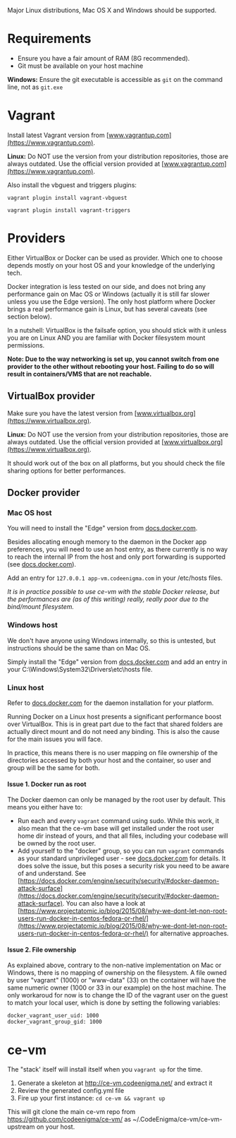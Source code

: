 Major Linux distributions, Mac OS X and Windows should be supported.

# Requirements

- Ensure you have a fair amount of RAM (8G recommended).
- Git must be available on your host machine

**Windows:** Ensure the git executable is accessible as `git` on the command line, not as `git.exe`

# Vagrant

Install latest Vagrant version from [www.vagrantup.com](https://www.vagrantup.com).

**Linux:** Do NOT use the version from your distribution repositories, those are always outdated. Use the official version provided at [www.vagrantup.com](https://www.vagrantup.com).

Also install the vbguest and triggers plugins:

```vagrant plugin install vagrant-vbguest```

```vagrant plugin install vagrant-triggers```

# Providers

Either VirtualBox or Docker can be used as provider. Which one to choose depends mostly on your host OS and your knowledge of the underlying tech.

Docker integration is less tested on our side, and does not bring any performance gain on Mac OS or Windows (actually it is still far slower unless you use the Edge version). The only host platform where Docker brings a real performance gain is Linux, but has several caveats (see section below).

In a nutshell: VirtualBox is the failsafe option, you should stick with it unless you are on Linux AND you are familiar with Docker filesystem mount permissions.

**Note: Due to the way networking is set up, you cannot switch from one provider to the other without rebooting your host. Failing to do so will result in containers/VMS that are not reachable.**

## VirtualBox provider

Make sure you have the latest version from [www.virtualbox.org](https://www.virtualbox.org).

**Linux:** Do NOT use the version from your distribution repositories, those are always outdated. Use the official version provided at [www.virtualbox.org](https://www.virtualbox.org).

It should work out of the box on all platforms, but you should check the file sharing options for better performances.


## Docker provider

### Mac OS host

You will need to install the "Edge" version from [docs.docker.com](https://docs.docker.com/docker-for-mac/install/).

Besides allocating enough memory to the daemon in the Docker app preferences, you will need to use an host entry, as there currently is no way to reach the internal IP from the host and only port forwarding is supported (see [docs.docker.com](https://docs.docker.com/docker-for-mac/networking/#known-limitations-use-cases-and-workarounds)).

Add an entry for `127.0.0.1 app-vm.codeenigma.com` in your /etc/hosts files.

*It is in practice possible to use ce-vm with the stable Docker release, but the performances are (as of this writing) really, really poor due to the bind/mount filesystem.*


### Windows host

We don't have anyone using Windows internally, so this is untested, but instructions should be the same than on Mac OS. 

Simply install the "Edge" version from [docs.docker.com](https://docs.docker.com/docker-for-windows/install/) and add an entry in your C:\Windows\System32\Drivers\etc\hosts file.

### Linux host

Refer to [docs.docker.com](https://docs.docker.com/engine/installation/) for the daemon installation for your platform.

Running Docker on a Linux host presents a significant performance boost over VirtualBox. This is in great part due to the fact that shared folders are actually direct mount and do not need any binding. This is also the cause for the main issues you will face.

In practice, this means there is no user mapping on file ownership of the directories accessed by both your host and the container, so user and group will be the same for both.

#### Issue 1. Docker run as root

The Docker daemon can only be managed by the root user by default. This means you either have to:

- Run each and every `vagrant` command using sudo. While this work, it also mean that the ce-vm base will get installed under the root user home dir instead of yours, and that all files, including your codebase will be owned by the root user.
- Add yourself to the "docker" group, so you can run `vagrant` commands as your standard unprivileged user - see [docs.docker.com](https://docs.docker.com/engine/installation/linux/linux-postinstall/) for details. It does solve the issue, but this poses a security risk you need to be aware of and understand. See [https://docs.docker.com/engine/security/security/#docker-daemon-attack-surface](https://docs.docker.com/engine/security/security/#docker-daemon-attack-surface). You can also have a look at [https://www.projectatomic.io/blog/2015/08/why-we-dont-let-non-root-users-run-docker-in-centos-fedora-or-rhel/](https://www.projectatomic.io/blog/2015/08/why-we-dont-let-non-root-users-run-docker-in-centos-fedora-or-rhel/) for alternative approaches.

#### Issue 2. File ownership

As explained above, contrary to the non-native implementation on Mac or Windows, 
there is no mapping of ownership on the filesystem. 
A file owned by user "vagrant" (1000) or "www-data" (33) on the container 
will have the same numeric owner (1000 or 33 in our example) on the host machine. 
The only workaroud for now is to change the ID of the vagrant user on the guest to match your local user, which is done by setting the following variables:
```
docker_vagrant_user_uid: 1000
docker_vagrant_group_gid: 1000
```

# ce-vm

The "stack' itself will install itself when you `vagrant up` for the time.

1. Generate a skeleton at http://ce-vm.codeenigma.net/ and extract it
2. Review the generated config.yml file
3. Fire up your first instance: `cd ce-vm && vagrant up`

This will git clone the main ce-vm repo from https://github.com/codeenigma/ce-vm/ 
as ~/.CodeEnigma/ce-vm/ce-vm-upstream on your host.